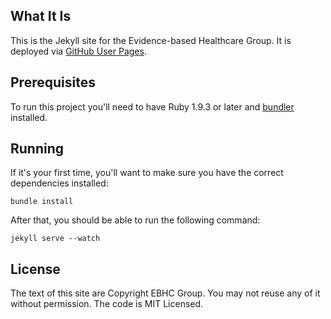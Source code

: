 What It Is
--------------
This is the Jekyll site for the Evidence-based Healthcare Group. It is deployed via [GitHub User Pages](https://help.github.com/articles/what-are-github-pages).

Prerequisites
-------------
To run this project you'll need to have Ruby 1.9.3 or later and [bundler](http://bundler.io/) installed.  

Running
-------
If it's your first time, you'll want to make sure you have the correct dependencies installed:

    bundle install

After that, you should be able to run the following command:

    jekyll serve --watch

License
-------
The text of this site are Copyright EBHC Group. You may not reuse any of it without permission. The code is MIT Licensed.